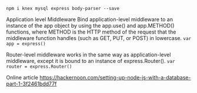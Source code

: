 ```npm i knex mysql express body-parser --save```

Application level Middleware
Bind application-level middleware to an instance of the app object by using the app.use() and app.METHOD() functions, where METHOD is the HTTP method of the request that the middleware function handles (such as GET, PUT, or POST) in lowercase.
```var app = express()```


Router-level middleware works in the same way as application-level middleware, except it is bound to an instance of express.Router().
```var router = express.Router()```



Online article
https://hackernoon.com/setting-up-node-js-with-a-database-part-1-3f2461bdd77f